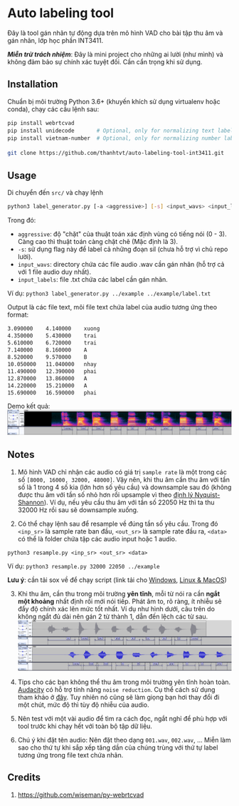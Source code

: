 # Auto labeling tool  
Đây là tool gán nhãn tự động dựa trên mô hình VAD cho bài tập thu âm và gán nhãn, lớp học phần INT3411.  

***Miễn trừ trách nhiệm***: Đây là mini project cho những ai lười (như mình) và không đảm bảo sự chính xác tuyệt đối. Cần cẩn trọng khi sử dụng.  

## Installation  
Chuẩn bị môi trường Python 3.6+ (khuyến khích sử dụng virtualenv hoặc conda), chạy các câu lệnh sau:
```bash
pip install webrtcvad
pip install unidecode       # Optional, only for normalizing text label
pip install vietnam-number  # Optional, only for normalizing number label

git clone https://github.com/thanhtvt/auto-labeling-tool-int3411.git
```  
  
## Usage  
Di chuyển đến `src/` và chạy lệnh  
```bash
python3 label_generator.py [-a <aggressive>] [-s] <input_wavs> <input_labels>  
```
Trong đó:
- `aggressive`: độ "chặt" của thuật toán xác định vùng có tiếng nói (0 - 3). Càng cao thì thuật toán càng chặt chẽ (Mặc định là 3).  
- `-s`: sử dụng flag này để label cả những đoạn sil (chưa hỗ trợ vì chủ repo lười).  
- `input_wavs`: directory chứa các file audio .wav cần gán nhãn (hỗ trợ cả với 1 file audio duy nhất).  
- `input_labels`: file .txt chứa các label cần gán nhãn.  
  
Ví dụ: `python3 label_generator.py ../example ../example/label.txt`  
  
Output là các file text, môi file text chứa label của audio tương ứng theo format:
```
3.090000	4.140000	xuong
4.350000	5.430000	trai
5.610000	6.720000	trai
7.140000	8.160000	A
8.520000	9.570000	B
10.050000	11.040000	nhay
11.490000	12.390000	phai
12.870000	13.860000	A
14.220000	15.210000	A
15.690000	16.590000	phai
```  
  
Demo kết quả:  
![demo](statics/demo.png)

## Notes  
1. Mô hình VAD chỉ nhận các audio có giá trị `sample rate` là một trong các số `[8000, 16000, 32000, 48000]`. Vậy nên, khi thu âm cần thu âm với tần số là 1 trong 4 số kia (lớn hơn số yêu cầu) và downsample sau đó (không được thu âm với tần số nhỏ hơn rồi upsample vì theo [định lý Nyquist-Shannon](https://en.wikipedia.org/wiki/Nyquist%E2%80%93Shannon_sampling_theorem)). Ví dụ, nếu yêu cầu thu âm với tần số 22050 Hz thì ta thu 32000 Hz rồi sau sẽ downsample xuống.  

2. Có thể chạy lệnh sau để resample về đúng tần số yêu cầu. Trong đó `<inp_sr>` là sample rate ban đầu, `<out_sr>` là sample rate đầu ra, `<data>` có thể là folder chứa tập các audio input hoặc 1 audio.  
```
python3 resample.py <inp_sr> <out_sr> <data> 
```  
Ví dụ: `python3 resample.py 32000 22050 ../example`  

**Lưu ý**: cần tải sox về để chạy script (link tải cho [Windows](https://sourceforge.net/projects/sox/), [Linux & MacOS](https://arielvb.readthedocs.io/en/latest/docs/commandline/sox.html))  

  
3. Khi thu âm, cần thu trong môi trường **yên tĩnh**, mỗi từ nói ra cần **ngắt một khoảng** nhất định rồi mới nói tiếp. Phát âm to, rõ ràng, ít nhiễu sẽ đẩy độ chính xác lên mức tốt nhất. Ví dụ như hình dưới, câu trên do không ngắt đủ dài nên gán 2 từ thành 1, dẫn đến lệch các từ sau.  
![img](statics/record-tagger.png)  
  
3. Tips cho các bạn không thể thu âm trong môi trường yên tĩnh hoàn toàn. [Audacity](https://www.audacityteam.org/) có hỗ trợ tính năng `noise reduction`. Cụ thể cách sử dụng tham khảo ở [đây](https://manual.audacityteam.org/man/noise_reduction.html). Tuy nhiên nó cũng sẽ làm giọng bạn hơi thay đổi đi một chút, mức độ thì tùy độ nhiễu của audio.  
  
4. Nên test với một vài audio để tìm ra cách đọc, ngắt nghỉ để phù hợp với tool trước khi chạy hết với toàn bộ tập dữ liệu.  
  
5. Chú ý khi đặt tên audio: Nên đặt theo dạng `001.wav`, `002.wav`, ... Miễn làm sao cho thứ tự khi sắp xếp tăng dần của chúng trùng với thứ tự label tương ứng trong file text chứa nhãn.
    
## Credits
1. https://github.com/wiseman/py-webrtcvad